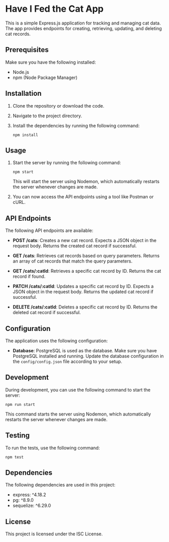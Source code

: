 # Have I Fed the Cat App

This is a simple Express.js application for tracking and managing cat data. The app provides endpoints for creating, retrieving, updating, and deleting cat records.

## Prerequisites

Make sure you have the following installed:

- Node.js
- npm (Node Package Manager)

## Installation

1. Clone the repository or download the code.
2. Navigate to the project directory.
3. Install the dependencies by running the following command:

   ```
   npm install
   ```

## Usage

1. Start the server by running the following command:

   ```
   npm start
   ```

   This will start the server using Nodemon, which automatically restarts the server whenever changes are made.

2. You can now access the API endpoints using a tool like Postman or cURL.

## API Endpoints

The following API endpoints are available:

- **POST /cats**: Creates a new cat record. Expects a JSON object in the request body. Returns the created cat record if successful.

- **GET /cats**: Retrieves cat records based on query parameters. Returns an array of cat records that match the query parameters.

- **GET /cats/:catId**: Retrieves a specific cat record by ID. Returns the cat record if found.

- **PATCH /cats/:catId**: Updates a specific cat record by ID. Expects a JSON object in the request body. Returns the updated cat record if successful.

- **DELETE /cats/:catId**: Deletes a specific cat record by ID. Returns the deleted cat record if successful.

## Configuration

The application uses the following configuration:

- **Database**: PostgreSQL is used as the database. Make sure you have PostgreSQL installed and running. Update the database configuration in the `config/config.json` file according to your setup.

## Development

During development, you can use the following command to start the server:

```
npm run start
```

This command starts the server using Nodemon, which automatically restarts the server whenever changes are made.

## Testing

To run the tests, use the following command:

```
npm test
```

## Dependencies

The following dependencies are used in this project:

- express: ^4.18.2
- pg: ^8.9.0
- sequelize: ^6.29.0

## License

This project is licensed under the ISC License.

